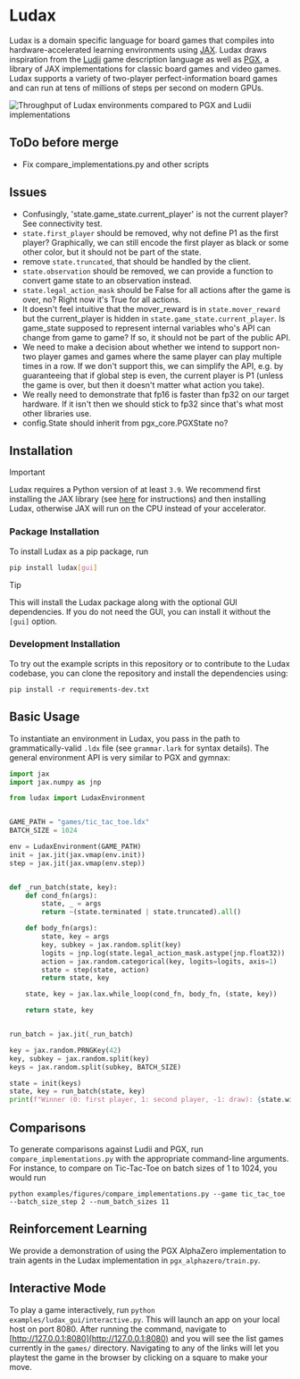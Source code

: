 # Ludax
Ludax is a domain specific language for board games that compiles into hardware-accelerated learning environments using [JAX](https://github.com/jax-ml/jax). Ludax draws inspiration from the [Ludii](https://ludii.games/index.php) game description language as well as [PGX](https://github.com/sotetsuk/pgx), a library of JAX implementations for classic board games and video games. Ludax supports a variety of two-player perfect-information board games and can run at tens of millions of steps per second on modern GPUs.

![Throughput of Ludax environments compared to PGX and Ludii implementations](/assets/throughput_comparison.png)
## ToDo before merge
- Fix compare_implementations.py and other scripts

## Issues
- Confusingly, 'state.game_state.current_player' is not the current player? See connectivity test.
- `state.first_player` should be removed, why not define P1 as the first player? Graphically, we can still encode the first player as black or some other color, but it should not be part of the state.
- remove `state.truncated`, that should be handled by the client.
- `state.observation` should be removed, we can provide a function to convert game state to an observation instead.
- `state.legal_action_mask` should be False for all actions after the game is over, no? Right now it's True for all actions.
- It doesn't feel intuitive that the mover_reward is in `state.mover_reward` but the current_player is hidden in `state.game_state.current_player`. Is game_state supposed to represent internal variables who's API can change from game to game? If so, it should not be part of the public API.
- We need to make a decision about whether we intend to support non-two player games and games where the same player can play multiple times in a row. If we don't support this, we can simplify the API, e.g. by guaranteeing that if global step is even, the current player is P1 (unless the game is over, but then it doesn't matter what action you take).
- We really need to demonstrate that fp16 is faster than fp32 on our target hardware. If it isn't then we should stick to fp32 since that's what most other libraries use.
- config.State should inherit from pgx_core.PGXState no?

## Installation
> [!IMPORTANT]
> Ludax requires a Python version of at least `3.9`.
> We recommend first installing the JAX library (see [here](https://docs.jax.dev/en/latest/installation.html) for instructions) and then installing Ludax, otherwise JAX will run on the CPU instead of your accelerator.

### Package Installation
To install Ludax as a pip package, run
```bash
pip install ludax[gui]
```

> [!TIP]
> This will install the Ludax package along with the optional GUI dependencies. If you do not need the GUI, you can install it without the `[gui]` option.

### Development Installation
To try out the example scripts in this repository or to contribute to the Ludax codebase, you can clone the repository and install the dependencies using:
```
pip install -r requirements-dev.txt
```

## Basic Usage
To instantiate an environment in Ludax, you pass in the path to grammatically-valid `.ldx` file (see `grammar.lark` for syntax details). The general environment API is very similar to PGX and gymnax:
```python
import jax
import jax.numpy as jnp

from ludax import LudaxEnvironment


GAME_PATH = "games/tic_tac_toe.ldx"
BATCH_SIZE = 1024

env = LudaxEnvironment(GAME_PATH)
init = jax.jit(jax.vmap(env.init))
step = jax.jit(jax.vmap(env.step))


def _run_batch(state, key):
    def cond_fn(args):
        state, _ = args
        return ~(state.terminated | state.truncated).all()

    def body_fn(args):
        state, key = args
        key, subkey = jax.random.split(key)
        logits = jnp.log(state.legal_action_mask.astype(jnp.float32))
        action = jax.random.categorical(key, logits=logits, axis=1)
        state = step(state, action)
        return state, key

    state, key = jax.lax.while_loop(cond_fn, body_fn, (state, key))

    return state, key


run_batch = jax.jit(_run_batch)

key = jax.random.PRNGKey(42)
key, subkey = jax.random.split(key)
keys = jax.random.split(subkey, BATCH_SIZE)

state = init(keys)
state, key = run_batch(state, key)
print(f"Winner (0: first player, 1: second player, -1: draw): {state.winner}")
```

## Comparisons
To generate comparisons against Ludii and PGX, run `compare_implementations.py` with the appropriate command-line arguments. For instance, to compare on Tic-Tac-Toe on batch sizes of 1 to 1024, you would run
```
python examples/figures/compare_implementations.py --game tic_tac_toe --batch_size_step 2 --num_batch_sizes 11
```

## Reinforcement Learning
We provide a demonstration of using the PGX AlphaZero implementation to train agents in the Ludax implementation in `pgx_alphazero/train.py`.

## Interactive Mode
To play a game interactively, run `python examples/ludax_gui/interactive.py`. This will launch an app on your local host on port 8080. After running the command, navigate to [http://127.0.0.1:8080](http://127.0.0.1:8080) and you will see the list games currently in the `games/` directory. Navigating to any of the links will let you playtest the game in the browser by clicking on a square to make your move.